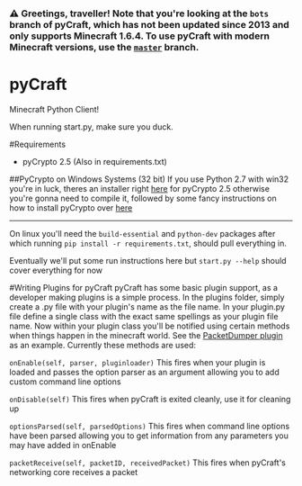 ### :warning: Greetings, traveller! Note that you're looking at the `bots` branch of pyCraft, which has not been updated since 2013 and only supports Minecraft 1.6.4. To use pyCraft with modern Minecraft versions, use the [`master`](//github.com/ammaraskar/pyCraft) branch.

pyCraft
====

Minecraft Python Client!

When running start.py, make sure you duck.

#Requirements
- pyCrypto 2.5 (Also in requirements.txt)

##PyCrypto on Windows Systems (32 bit)
If you use Python 2.7 with win32 you're in luck, theres an installer right [here](http://www.secker.nl/wp-content/uploads/2012/03/pycrypto-2.5.win32-py2.7.exe) for pyCrypto 2.5
otherwise you're gonna need to compile it, followed by some fancy instructions on how to install pyCrypto over [here](http://www.secker.nl/2012/03/08/building-pycrypto-2-5-using-mingw-and-python-2-7-on-windows-xp/)

----------

On linux you'll need the `build-essential` and `python-dev` packages after which running `pip install -r requirements.txt`, should pull everything in.

Eventually we'll put some run instructions here but `start.py --help` should cover everything for now

#Writing Plugins for pyCraft
pyCraft has some basic plugin support, as a developer making plugins is a simple process. In the plugins folder, simply create a .py file with your plugin's name as the file name.
In your plugin.py file define a single class with the exact same spellings as your plugin file name. Now within your plugin class you'll be notified using certain methods when
things happen in the minecraft world. See the [PacketDumper plugin](https://github.com/ammaraskar/pyCraft/blob/master/plugins/PacketDumper.py) as an example. Currently these methods are
used:

```onEnable(self, parser, pluginloader)``` This fires when your plugin is loaded and passes the option parser as an argument allowing you to add custom command line options

```onDisable(self)``` This fires when pyCraft is exited cleanly, use it for cleaning up

```optionsParsed(self, parsedOptions)``` This fires when command line options have been parsed allowing you to get information from any parameters you may have added in onEnable

```packetReceive(self, packetID, receivedPacket)``` This fires when pyCraft's networking core receives a packet
